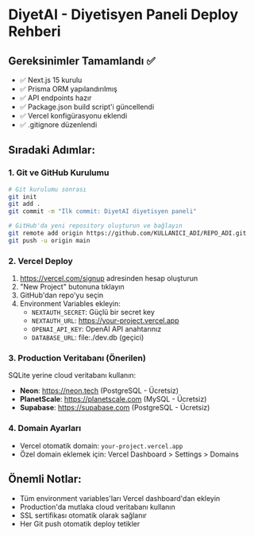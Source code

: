 # DiyetAI - Diyetisyen Paneli Deploy Rehberi

## Gereksinimler Tamamlandı ✅
- ✅ Next.js 15 kurulu
- ✅ Prisma ORM yapılandırılmış
- ✅ API endpoints hazır
- ✅ Package.json build script'i güncellendi
- ✅ Vercel konfigürasyonu eklendi
- ✅ .gitignore düzenlendi

## Sıradaki Adımlar:

### 1. Git ve GitHub Kurulumu
```bash
# Git kurulumu sonrası
git init
git add .
git commit -m "İlk commit: DiyetAI diyetisyen paneli"

# GitHub'da yeni repository oluşturun ve bağlayın
git remote add origin https://github.com/KULLANICI_ADI/REPO_ADI.git
git push -u origin main
```

### 2. Vercel Deploy
1. https://vercel.com/signup adresinden hesap oluşturun
2. "New Project" butonuna tıklayın
3. GitHub'dan repo'yu seçin
4. Environment Variables ekleyin:
   - `NEXTAUTH_SECRET`: Güçlü bir secret key
   - `NEXTAUTH_URL`: https://your-project.vercel.app
   - `OPENAI_API_KEY`: OpenAI API anahtarınız
   - `DATABASE_URL`: file:./dev.db (geçici)

### 3. Production Veritabanı (Önerilen)
SQLite yerine cloud veritabanı kullanın:
- **Neon**: https://neon.tech (PostgreSQL - Ücretsiz)
- **PlanetScale**: https://planetscale.com (MySQL - Ücretsiz)
- **Supabase**: https://supabase.com (PostgreSQL - Ücretsiz)

### 4. Domain Ayarları
- Vercel otomatik domain: `your-project.vercel.app`
- Özel domain eklemek için: Vercel Dashboard > Settings > Domains

## Önemli Notlar:
- Tüm environment variables'ları Vercel dashboard'dan ekleyin
- Production'da mutlaka cloud veritabanı kullanın
- SSL sertifikası otomatik olarak sağlanır
- Her Git push otomatik deploy tetikler
